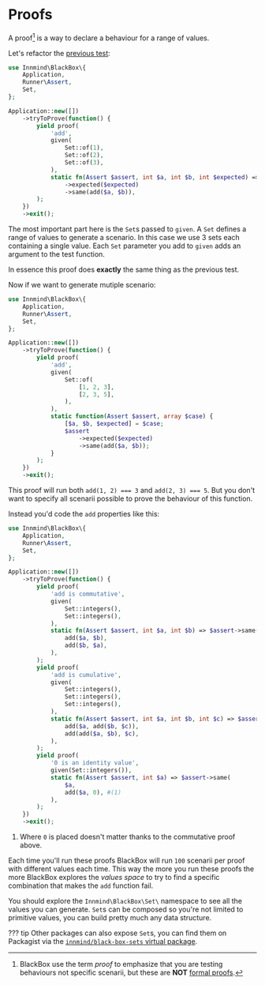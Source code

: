 # Proofs

A proof[^1] is a way to declare a behaviour for a range of values.

Let's refactor the [previous test](tests.md):

```php hl_lines="4 9 11-16"
use Innmind\BlackBox\{
    Application,
    Runner\Assert,
    Set,
};

Application::new([])
    ->tryToProve(function() {
        yield proof(
            'add',
            given(
                Set::of(1),
                Set::of(2),
                Set::of(3),
            ),
            static fn(Assert $assert, int $a, int $b, int $expected) => $assert
                ->expected($expected)
                ->same(add($a, $b)),
        );
    })
    ->exit();
```

The most important part here is the `Set`s passed to `given`. A `Set` defines a range of values to generate a scenario. In this case we use 3 sets each containing a single value. Each `Set` parameter you add to `given` adds an argument to the test function.

In essence this proof does **exactly** the same thing as the previous test.

Now if we want to generate mutiple scenario:

```php
use Innmind\BlackBox\{
    Application,
    Runner\Assert,
    Set,
};

Application::new([])
    ->tryToProve(function() {
        yield proof(
            'add',
            given(
                Set::of(
                    [1, 2, 3],
                    [2, 3, 5],
                ),
            ),
            static function(Assert $assert, array $case) {
                [$a, $b, $expected] = $case;
                $assert
                    ->expected($expected)
                    ->same(add($a, $b));
            }
        );
    })
    ->exit();
```

This proof will run both `add(1, 2) === 3` and `add(2, 3) === 5`. But you don't want to specify all scenarii possible to prove the behaviour of this function.

Instead you'd code the `add` properties like this:

```php
use Innmind\BlackBox\{
    Application,
    Runner\Assert,
    Set,
};

Application::new([])
    ->tryToProve(function() {
        yield proof(
            'add is commutative',
            given(
                Set::integers(),
                Set::integers(),
            ),
            static fn(Assert $assert, int $a, int $b) => $assert->same(
                add($a, $b),
                add($b, $a),
            ),
        );
        yield proof(
            'add is cumulative',
            given(
                Set::integers(),
                Set::integers(),
                Set::integers(),
            ),
            static fn(Assert $assert, int $a, int $b, int $c) => $assert->same(
                add($a, add($b, $c)),
                add(add($a, $b), $c),
            ),
        );
        yield proof(
            '0 is an identity value',
            given(Set::integers()),
            static fn(Assert $assert, int $a) => $assert->same(
                $a,
                add($a, 0), #(1)
            ),
        );
    })
    ->exit();
```

1. Where `0` is placed doesn't matter thanks to the commutative proof above.

Each time you'll run these proofs BlackBox will run `100` scenarii per proof with different values each time. This way the more you run these proofs the more BlackBox explores the _values space_ to try to find a specific combination that makes the `add` function fail.

You should explore the `Innmind\BlackBox\Set\` namespace to see all the values you can generate. `Set`s can be composed so you're not limited to primitive values, you can build pretty much any data structure.

??? tip
    Other packages can also expose `Set`s, you can find them on Packagist via the [`innmind/black-box-sets` virtual package](https://packagist.org/providers/innmind/black-box-sets).

[^1]: BlackBox use the term _proof_ to emphasize that you are testing behaviours not specific scenarii, but these are **NOT** [formal proofs](https://en.wikipedia.org/wiki/Formal_proof).
